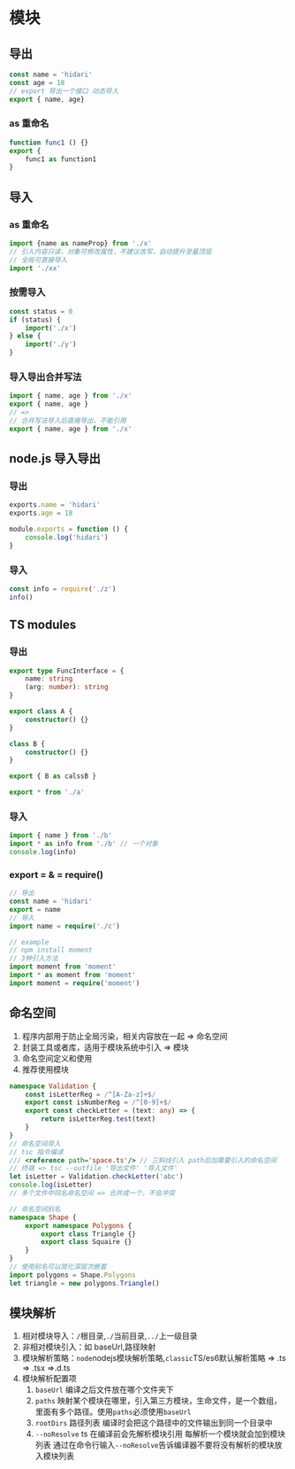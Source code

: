 # 模块

## 导出
```js
const name = 'hidari'
const age = 18
// export 导出一个接口 动态导入
export { name, age}
```
### as 重命名
```js
function func1 () {}
export {
    func1 as function1
}
```

## 导入
### as 重命名
```js
import {name as nameProp} from './x'
// 引入内容只读，对象可修改属性，不建议改写，自动提升至最顶层
// 全局可直接导入
import './xx'

```
### 按需导入
```js
const status = 0
if (status) {
    import('./x')
} else {
    import('./y')
}
```
### 导入导出合并写法
```js
import { name, age } from './x'
export { name, age }
// => 
// 合并写法导入后直接导出，不能引用
export { name, age } from './x'
```

## node.js 导入导出
### 导出
```js
exports.name = 'hidari'
exports.age = 18

module.exports = function () {
    console.log('hidari')
}
```
### 导入
```js
const info = require('./z')
info()
```

## TS modules
### 导出

```ts
export type FuncInterface = {
    name: string
    (arg: number): string
}

export class A {
    constructor() {}
}

class B {
    constructor() {}
}

export { B as calssB }

export * from './a'
```

### 导入
```ts
import { name } from './b'
import * as info from './b' // 一个对象
console.log(info)
```

### export = & = require()
```ts
// 导出
const name = 'hidari'
export = name
// 导入
import name = require('./c')

// example
// npm install moment
// 3种引入方法
import moment from 'moment'
import * as moment from 'moment'
import moment = require('moment')
```

## 命名空间
1. 程序内部用于防止全局污染，相关内容放在一起 => 命名空间
2. 封装工具或者库，适用于模块系统中引入 => 模块
3. 命名空间定义和使用
4. 推荐使用模块
```ts
namespace Validation {
    const isLetterReg = /^[A-Za-z]+$/
    export const isNumberReg = /^[0-9]+$/
    export const checkLetter = (text: any) => {
        return isLetterReg.test(text)
    }
}
// 命名空间导入
// tsc 指令编译
/// <reference path='space.ts'/> // 三斜线引入 path后加需要引入的命名空间
// 终端 => tsc --outfile '导出文件' '导入文件'
let isLetter = Validation.checkLetter('abc')
console.log(isLetter)
// 多个文件中同名命名空间 => 合并成一个，不会冲突

// 命名空间别名
namespace Shape {
    export namespace Polygons {
        export class Triangle {}
        export class Squaire {}
    }
}
// 使用别名可以简化深层次嵌套
import polygons = Shape.Polygons
let triangle = new polygons.Triangle()
```

## 模块解析
1. 相对模块导入：`/`根目录,`./`当前目录,`../`上一级目录
2. 非相对模块引入：如 baseUrl,路径映射
3. 模块解析策略：`node`nodejs模块解析策略,`classic`TS/es6默认解析策略 => .ts => .tsx =>.d.ts
4. 模块解析配置项
    1. `baseUrl` 编译之后文件放在哪个文件夹下
    2. `paths` 映射某个模块在哪里，引入第三方模块，生命文件，是一个数组，里面有多个路径。使用`paths`必须使用`baseUrl`
    3. `rootDirs` 路径列表 编译时会把这个路径中的文件输出到同一个目录中
    4. `--noResolve` ts 在编译前会先解析模块引用 每解析一个模块就会加到模块列表 通过在命令行输入`--noResolve`告诉编译器不要将没有解析的模块放入模块列表
